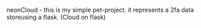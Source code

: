 neonCloud - this is my simple pet-project. 
it represents a 2fa data storeusing a flask. (Cloud on flask)
